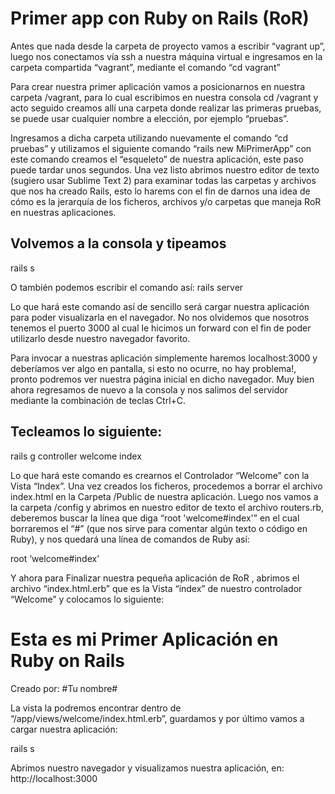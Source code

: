 # Primer app con Ruby on Rails (RoR)

Antes que nada desde la carpeta de proyecto vamos a escribir “vagrant up”, luego nos conectamos vía ssh a nuestra máquina virtual e ingresamos en la carpeta compartida “vagrant”, mediante el comando “cd vagrant”

Para crear nuestra primer aplicación vamos a posicionarnos en nuestra carpeta /vagrant, para lo cual escribimos en nuestra consola cd /vagrant y acto seguido creamos allí una carpeta donde realizar las primeras pruebas, se puede usar cualquier nombre a elección, por ejemplo “pruebas”.

Ingresamos a dicha carpeta utilizando nuevamente el comando “cd pruebas” y utilizamos el siguiente comando “rails new MiPrimerApp” con este comando creamos el “esqueleto” de nuestra aplicación, este paso puede tardar unos segundos.
Una vez listo abrimos nuestro editor de texto (sugiero usar Sublime Text 2) para examinar todas las carpetas y archivos que nos ha creado Rails, esto lo harems con el fin de darnos una idea de cómo es la jerarquía de los ficheros, archivos y/o carpetas que maneja RoR en nuestras aplicaciones.

## Volvemos a la consola y tipeamos

rails s

O también podemos escribir el comando así:
rails server

Lo que hará este comando así de sencillo será cargar nuestra aplicación para poder visualizarla en el navegador. No nos olvidemos que nosotros tenemos el puerto 3000 al cual le hicimos un forward con el fin de poder utilizarlo desde nuestro navegador favorito.

Para invocar a nuestras aplicación simplemente haremos localhost:3000 y deberíamos ver algo en pantalla, si esto no ocurre, no hay problema!, pronto podremos ver nuestra página inicial en dicho navegador.
Muy bien ahora regresamos de nuevo a la consola y nos salimos del servidor mediante la combinación de teclas Ctrl+C.

## Tecleamos lo siguiente:

rails g controller welcome index


Lo que hará este comando es crearnos el Controlador “Welcome” con la Vista “Index”.
Una vez creados los ficheros, procedemos a borrar el archivo index.html  en la Carpeta /Public de nuestra aplicación.
Luego nos vamos a la carpeta /config y abrimos en nuestro editor de texto el archivo routers.rb, deberemos buscar la línea que diga “root 'welcome#index'”  en el cual borraremos el “#” (que nos sirve para comentar algún texto o código en Ruby), y nos quedará una línea de comandos de Ruby así:

root ‘welcome#index’

Y ahora para Finalizar nuestra pequeña aplicación de RoR , abrimos el archivo “index.html.erb” que es la Vista “index” de nuestro controlador “Welcome” y colocamos lo siguiente:

<h1> Esta es mi Primer Aplicación en Ruby on Rails </h1>
<p> Creado por: #Tu nombre# </p>

La vista la podremos encontrar dentro de “/app/views/welcome/index.html.erb”, guardamos y por último vamos a cargar nuestra aplicación:

rails s

Abrimos nuestro navegador y visualizamos nuestra aplicación, en:
http://localhost:3000